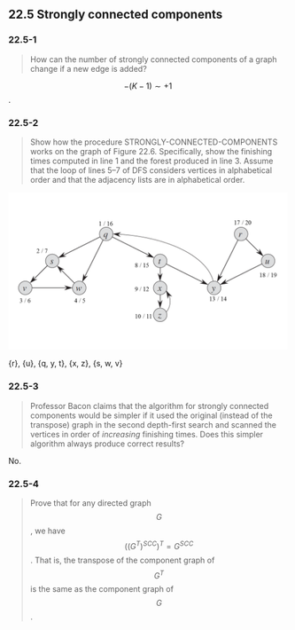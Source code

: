 ## 22.5 Strongly connected components

### 22.5-1

> How can the number of strongly connected components of a graph change if a new edge is added?

$$-(K - 1) \sim +1$$.

### 22.5-2

> Show how the procedure STRONGLY-CONNECTED-COMPONENTS works on the graph of Figure 22.6. Specifically, show the finishing times computed in line 1 and the forest produced in line 3. Assume that the loop of lines 5–7 of DFS considers vertices in alphabetical order and that the adjacency lists are in alphabetical order.

![](./img/22.3-2_1.png)

{r}, {u}, {q, y, t}, {x, z}, {s, w, v}

### 22.5-3

> Professor Bacon claims that the algorithm for strongly connected components would be simpler if it used the original (instead of the transpose) graph in the second depth-first search and scanned the vertices in order of _increasing_ finishing times. Does this simpler algorithm always produce correct results?

No.

### 22.5-4

> Prove that for any directed graph $$G$$, we have $$((G^T)^{SCC})^T = G^{SCC}$$. That is, the transpose of the component graph of $$G^T$$ is the same as the component graph of $$G$$.


